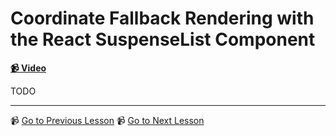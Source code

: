 # Coordinate Fallback Rendering with the React SuspenseList Component

**[📹 Video](https://egghead.io/lessons/react-coordinate-fallback-rendering-with-the-react-suspenselist-component)**

TODO

---

📹 [Go to Previous Lesson](https://egghead.io/lessons/react-avoid-this-common-suspense-gotcha-in-by-reading-data-from-components)
📹 [Go to Next Lesson](https://egghead.io/lessons/react-reveal-suspense-components-in-order-with-suspenselist-s-revealorder-prop-in-react)
